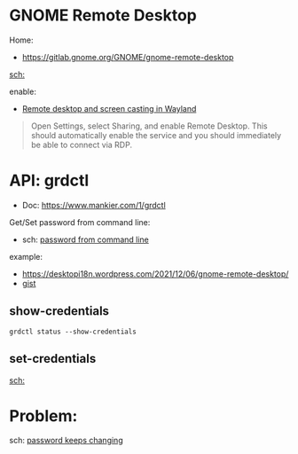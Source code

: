 # GNOME Remote Desktop
Home:
- https://gitlab.gnome.org/GNOME/gnome-remote-desktop

[sch:](https://www.google.com/search?q=GNOME+Remote+Desktop)

enable:
- [Remote desktop and screen casting in Wayland](https://wiki.gnome.org/Projects/Mutter/RemoteDesktop)
>Open Settings, select Sharing, and enable Remote Desktop. This should automatically enable the service and you should immediately be able to connect via RDP.

# API: grdctl
- Doc: https://www.mankier.com/1/grdctl

Get/Set password from command line:
- sch: [password from command line](https://www.google.com/search?q=gnome+remote+desktop+password+from+command+line)

example:
- https://desktopi18n.wordpress.com/2021/12/06/gnome-remote-desktop/
- [gist](https://gist.github.com/greyltc/7085bff8f2e728b60077b81329019828)

## show-credentials
`grdctl status --show-credentials`

## set-credentials
[sch:](https://www.google.com/search?q=%22grdctl+rdp+set-credentials%22)

# Problem:
sch: [password keeps changing](https://www.google.com/search?q=gnome+remote+desktop+password+keeps+changing)
